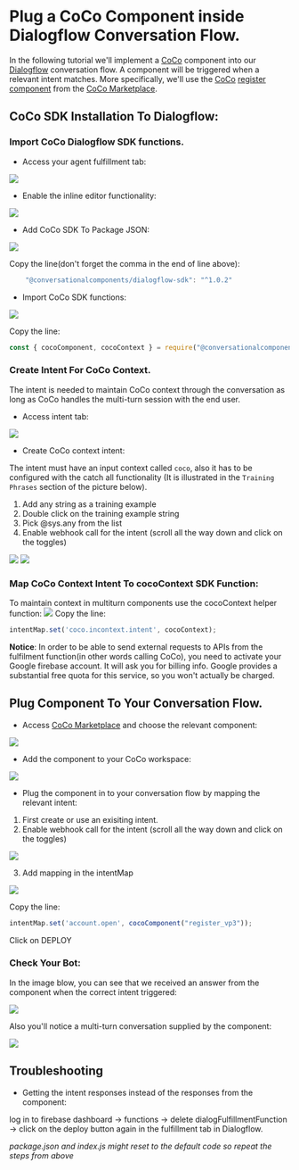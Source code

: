 # Plug a CoCo Component inside Dialogflow Conversation Flow.

In the following tutorial we'll implement a [CoCo](http://conversationalcomponents.com/ "CoCo")
component into our [Dialogflow](https://dialogflow.cloud.google.com/ "Dialogflow")
conversation flow. A component will be triggered when a relevant intent matches.
More specifically, we'll use the [CoCo](http://conversationalcomponents.com/ "CoCo") [register component](https://marketplace.conversationalcomponents.com/blueprint/register_vp3 "register component")
from the [CoCo Marketplace](https://marketplace.conversationalcomponents.com/ "CoCo Marketplace").


## CoCo SDK Installation To Dialogflow:


### Import CoCo Dialogflow SDK functions.
* Access your agent fulfillment tab:

![](./screenshots/plug_coco_component_inside_dialogflow_conversation/1_fulfillment_tab.png)

* Enable the inline editor functionality:

![](./screenshots/plug_coco_component_inside_dialogflow_conversation/2_enable_inline_editor.png)

* Add CoCo SDK To Package JSON:

![](./screenshots/plug_coco_component_inside_dialogflow_conversation/3_add_coco_sdk_to_package_json.png)

Copy the line(don't forget the comma in the end of line above):
```javascript
    "@conversationalcomponents/dialogflow-sdk": "^1.0.2"
```

* Import CoCo SDK functions:

![](./screenshots/plug_coco_component_inside_dialogflow_conversation/4_import_coco_dialogflow_sdk.png)

Copy the line:
```javascript
const { cocoComponent, cocoContext } = require("@conversationalcomponents/dialogflow-sdk");
```

### Create Intent For CoCo Context.
The intent is needed to maintain CoCo context through the conversation as long as
CoCo handles the multi-turn session with the end user.

* Access intent tab:

![](./screenshots/plug_coco_component_inside_dialogflow_conversation/5_intent_tab.png)

* Create CoCo context intent:

The intent must have an input context called `coco`, also it has to be configured with
the catch all functionality (It is illustrated in the `Training Phrases` section of the picture below).

1. Add any string as a training example
2. Double click on the training example string
3. Pick @sys.any from the list
4. Enable webhook call for the intent (scroll all the way down and click on the toggles)

![](./screenshots/plug_coco_component_inside_dialogflow_conversation/6_create_coco_context_intent.png)
![](./screenshots/plug_coco_component_inside_dialogflow_conversation/toggle_webhook.png)


### Map CoCo Context Intent To cocoContext SDK Function:
To maintain context in multiturn components use the cocoContext helper function:
![](./screenshots/plug_coco_component_inside_dialogflow_conversation/7_map_coco_intent_to_coco_context_function.png)
Copy the line:
```javascript
intentMap.set('coco.incontext.intent', cocoContext);
```

**Notice**: In order to be able to send external requests to APIs from the fulfilment function(in other words calling CoCo),
you need to activate your Google firebase account. It will ask you for billing info.
Google provides a substantial free quota for this service, so you won't actually be charged.

## Plug Component To Your Conversation Flow.
* Access [CoCo Marketplace](https://marketplace.conversationalcomponents.com/ "CoCo Marketplace") and choose the relevant component:

![](./screenshots/plug_coco_component_inside_dialogflow_conversation/8_register_component.png)

* Add the component to your CoCo workspace:

![](./screenshots/plug_coco_component_inside_dialogflow_conversation/9_add_component.png)

* Plug the component in to your conversation flow by mapping the relevant intent:
1. First create or use an exisiting intent.
2. Enable webhook call for the intent (scroll all the way down and click on the toggles)

![](./screenshots/plug_coco_component_inside_dialogflow_conversation/toggle_webhook.png)

3. Add mapping in the intentMap

![](./screenshots/plug_coco_component_inside_dialogflow_conversation/10_plug_component.png)

Copy the line:

```javascript
intentMap.set('account.open', cocoComponent("register_vp3"));
```

Click on DEPLOY

### Check Your Bot:
In the image blow, you can see that we received an answer from the component
when the correct intent triggered:

![](./screenshots/plug_coco_component_inside_dialogflow_conversation/11_flow_test.png)

Also you'll notice a multi-turn conversation supplied by the component:

![](./screenshots/plug_coco_component_inside_dialogflow_conversation/12_flow_test_2.png)

## Troubleshooting

* Getting the intent responses instead of the responses from the component:

log in to firebase dashboard -> functions -> delete dialogFulfillmentFunction -> click on the deploy button again in the fulfillment tab in Dialogflow.

*package.json and index.js might reset to the default code so repeat the steps from above*